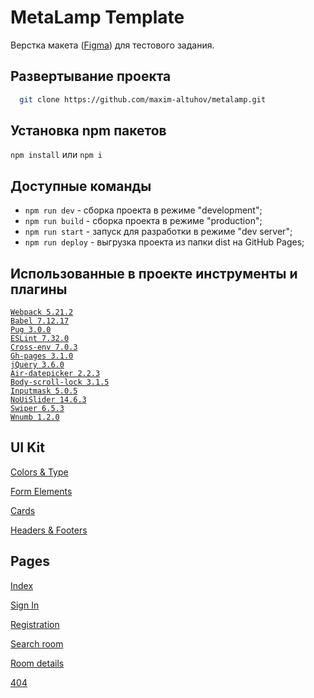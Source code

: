 # MetaLamp Template
Верстка макета ([Figma](https://www.figma.com/file/xorjGw6bbI9mK7fZAMebJu/FSD-frontend-education-program.-The-2nd-task-Copy?node-id=0%3A1)) для тестового задания.

## Развертывание проекта

```bash
  git clone https://github.com/maxim-altuhov/metalamp.git
```

## Установка npm пакетов

`npm install` или `npm i`

## Доступные команды

* `npm run dev` - сборка проекта в режиме "development";
* `npm run build` - сборка проекта в режиме "production";
* `npm run start` - запуск для разработки в режиме "dev server";
* `npm run deploy` - выгрузка проекта из папки dist на GitHub Pages;

## Использованные в проекте инструменты и плагины

[`Webpack 5.21.2`](https://github.com/webpack/webpack)  
[`Babel 7.12.17`](https://github.com/babel/babel)  
[`Pug 3.0.0`](https://github.com/pugjs/pug)  
[`ESLint 7.32.0`](https://github.com/eslint/eslint)  
[`Cross-env 7.0.3`](https://github.com/kentcdodds/cross-env)  
[`Gh-pages 3.1.0`](https://github.com/tschaub/gh-pages)  
[`jQuery 3.6.0`](https://github.com/jquery)  
[`Air-datepicker 2.2.3`](https://github.com/t1m0n/air-datepicker)  
[`Body-scroll-lock 3.1.5`](https://github.com/willmcpo/body-scroll-lock)  
[`Inputmask 5.0.5`](https://github.com/RobinHerbots/Inputmask)  
[`NoUiSlider 14.6.3`](https://github.com/leongersen/noUiSlider)  
[`Swiper 6.5.3`](https://github.com/nolimits4web/swiper)  
[`Wnumb 1.2.0`](https://github.com/leongersen/wnumb)  

## UI Kit
[Colors & Type](https://maxim-altuhov.github.io/metalamp/colors-and-type.html)

[Form Elements](https://maxim-altuhov.github.io/metalamp/form-elements.html)

[Cards](https://maxim-altuhov.github.io/metalamp/cards.html)

[Headers & Footers](https://maxim-altuhov.github.io/metalamp/headers-footers.html)

## Pages

[Index](https://maxim-altuhov.github.io/metalamp/index.html)

[Sign In](https://maxim-altuhov.github.io/metalamp/sign-in.html)

[Registration](https://maxim-altuhov.github.io/metalamp/registration.html)

[Search room](https://maxim-altuhov.github.io/metalamp/search-room.html)

[Room details](https://maxim-altuhov.github.io/metalamp/room-details.html)

[404](https://maxim-altuhov.github.io/metalamp/404.html)